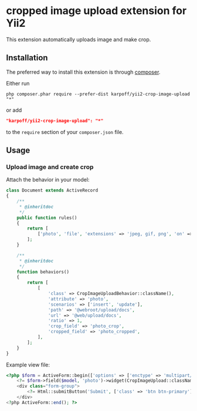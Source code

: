cropped image upload extension for Yii2
======================


This extension automatically uploads image and make crop.

Installation
------------

The preferred way to install this extension is through [composer](http://getcomposer.org/download/).

Either run

```
php composer.phar require --prefer-dist karpoff/yii2-crop-image-upload "*"
```

or add

```json
"karpoff/yii2-crop-image-upload": "*"
```

to the `require` section of your `composer.json` file.

Usage
-----

### Upload image and create crop

Attach the behavior in your model:

```php
class Document extends ActiveRecord
{
    /**
     * @inheritdoc
     */
    public function rules()
    {
        return [
            ['photo', 'file', 'extensions' => 'jpeg, gif, png', 'on' => ['insert', 'update']],
        ];
    }

    /**
     * @inheritdoc
     */
    function behaviors()
    {
        return [
            [
                'class' => CropImageUploadBehavior::className(),
                'attribute' => 'photo',
                'scenarios' => ['insert', 'update'],
                'path' => '@webroot/upload/docs',
                'url' => '@web/upload/docs',
				'ratio' => 1,
				'crop_field' => 'photo_crop',
				'cropped_field' => 'photo_cropped',
            ],
        ];
    }
}
```

Example view file:

```php
<?php $form = ActiveForm::begin(['options' => ['enctype' => 'multipart/form-data']]); ?>
    <?= $form->field($model, 'photo')->widget(CropImageUpload::className()) ?>
    <div class="form-group">
        <?= Html::submitButton('Submit', ['class' => 'btn btn-primary']) ?>
    </div>
<?php ActiveForm::end(); ?>
```
